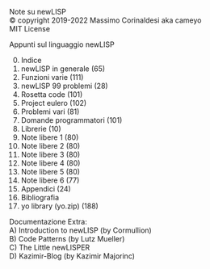 Note su newLISP  
© copyright 2019-2022 Massimo Corinaldesi aka cameyo  
MIT License  

Appunti sul linguaggio newLISP  

00) Indice
01) newLISP in generale (65)
02) Funzioni varie (111)
03) newLISP 99 problemi (28)
04) Rosetta code (101)
05) Project eulero (102)
06) Problemi vari (81)
07) Domande programmatori (101)
08) Librerie (10)
09) Note libere 1 (80)
10) Note libere 2 (80)
11) Note libere 3 (80)
12) Note libere 4 (80)
13) Note libere 5 (80)
14) Note libere 6 (77)
20) Appendici (24)
21) Bibliografia
99) yo library (yo.zip) (188)

Documentazione Extra:  
A) Introduction to newLISP (by Cormullion)  
B) Code Patterns (by Lutz Mueller)  
C) The Little newLISPER  
D) Kazimir-Blog (by Kazimir Majorinc)  